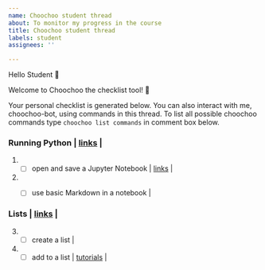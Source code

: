 ```yaml
---
name: Choochoo student thread
about: To monitor my progress in the course
title: Choochoo student thread
labels: student
assignees: ''

---
```


Hello Student :wave:

Welcome to Choochoo the checklist tool! :train:

Your personal checklist is generated below. You can also interact with me, choochoo-bot, using commands in this thread. 
To list all possible choochoo commands type `choochoo list commands` in comment box below.


### Running Python |   [links](https://nu-cem.github.io/CompPhys/2021/08/02/01-Running_Python)  | 
1) - [ ] open and save a Jupyter Notebook |   [links](https://github.com)  | 
2) - [ ] use basic Markdown in a notebook |    


### Lists |   [links](https://nu-cem.github.io/CompPhys/2021/08/02/01-lists)  | 
3) - [ ] create a list |    
4) - [ ] add to a list | [tutorials](https://lucydot.github.io/ChooChoo-template/tutorials/lists)  |   
